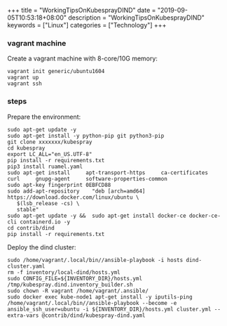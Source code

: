 +++
title = "WorkingTipsOnKubesprayDIND"
date = "2019-09-05T10:53:18+08:00"
description = "WorkingTipsOnKubesprayDIND"
keywords = ["Linux"]
categories = ["Technology"]
+++
### vagrant machine
Create a vagrant machine with 8-core/10G memory:   

```
vagrant init generic/ubuntu1604
vagrant up
vagrant ssh
```
### steps
Prepare the environment:    

```
sudo apt-get update -y
sudo apt-get install -y python-pip git python3-pip
git clone xxxxxxx/kubespray
cd kubespray
export LC_ALL="en_US.UTF-8"
pip install -r requirements.txt 
pip3 install ruamel.yaml
sudo apt-get install     apt-transport-https     ca-certificates     curl     gnupg-agent     software-properties-common
sudo apt-key fingerprint 0EBFCD88
sudo add-apt-repository    "deb [arch=amd64] https://download.docker.com/linux/ubuntu \
   $(lsb_release -cs) \
   stable"
sudo apt-get update -y &&  sudo apt-get install docker-ce docker-ce-cli containerd.io -y
cd contrib/dind
pip install -r requirements.txt
```

Deploy the dind cluster:    

```
sudo /home/vagrant/.local/bin//ansible-playbook -i hosts dind-cluster.yaml
rm -f inventory/local-dind/hosts.yml 
sudo CONFIG_FILE=${INVENTORY_DIR}/hosts.yml /tmp/kubespray.dind.inventory_builder.sh
sudo chown -R vagrant /home/vagrant/.ansible/
sudo docker exec kube-node1 apt-get install -y iputils-ping
/home/vagrant/.local/bin//ansible-playbook --become -e ansible_ssh_user=ubuntu -i ${INVENTORY_DIR}/hosts.yml cluster.yml --extra-vars @contrib/dind/kubespray-dind.yaml
```
